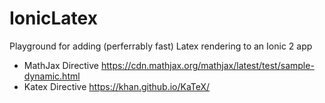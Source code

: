 # IonicLatex

Playground for adding (perferrably fast) Latex rendering to an Ionic 2 app

* MathJax Directive https://cdn.mathjax.org/mathjax/latest/test/sample-dynamic.html
* Katex Directive https://khan.github.io/KaTeX/
